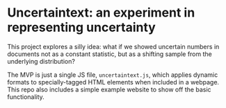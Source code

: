 # Uncertaintext: an experiment in representing uncertainty

This project explores a silly idea: what if we showed uncertain numbers in
documents not as a constant statistic, but as a shifting sample from the
underlying distribution?

The MVP is just a single JS file, `uncertaintext.js`, which applies dynamic formats
to specially-tagged HTML elements when included in a webpage. This repo also
includes a simple example website to show off the basic functionality.

